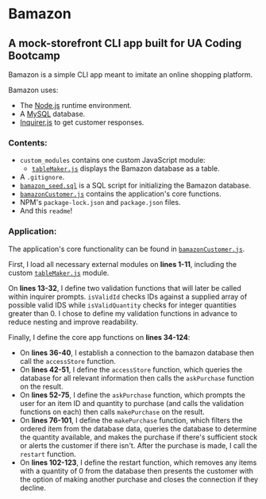 # Bamazon

## A mock-storefront CLI app built for UA Coding Bootcamp

Bamazon is a simple CLI app meant to imitate an online shopping platform.

Bamazon uses:

* The [Node.js](https://nodejs.org/en/) runtime environment.
* A [MySQL](https://www.mysql.com/) database.
* [Inquirer.js](https://www.npmjs.com/package/inquirer) to get customer responses.

### Contents:

* `custom_modules` contains one custom JavaScript module:
  * [`tableMaker.js`](custom_modules/tableMaker.js) displays the Bamazon database as a table.
* A `.gitignore`.
* [`bamazon_seed.sql`](bamazon_seed.sql) is a SQL script for initializing the Bamazon database.
* [`bamazonCustomer.js`](bamazonCustomer.js) contains the application's core functions.
* NPM's `package-lock.json` and `package.json` files.
* And this `readme`!

### Application:

The application's core functionality can be found in [`bamazonCustomer.js`](bamazonCustomer.js).

First, I load all necessary external modules on **lines 1-11**, including the custom [`tableMaker.js`](custom_modules/tableMaker.js) module.

On **lines 13-32**, I define two validation functions that will later be called within inquirer prompts. `isValidId` checks IDs against a supplied array of possible valid IDS while `isValidQuantity` checks for integer quantities greater than 0. I chose to define my validation functions in advance to reduce nesting and improve readability.

Finally, I define the core app functions on **lines 34-124**:

* On **lines 36-40**, I establish a connection to the bamazon database then call the `accessStore` function.
* On **lines 42-51**, I define the `accessStore` function, which queries the database for all relevant information then calls the `askPurchase` function on the result.
* On **lines 52-75**, I define the `askPurchase` function, which prompts the user for an item ID and quantity to purchase (and calls the validation functions on each) then calls `makePurchase` on the result.
* On **lines 76-101**, I define the `makePurchase` function, which filters the ordered item from the database data, queries the database to determine the quantity available, and makes the purchase if there's sufficient stock or alerts the customer if there isn't. After the purchase is made, I call the `restart` function.
* On **lines 102-123**, I define the restart function, which removes any items with a quantity of 0 from the database then presents the customer with the option of making another purchase and closes the connection if they decline.
